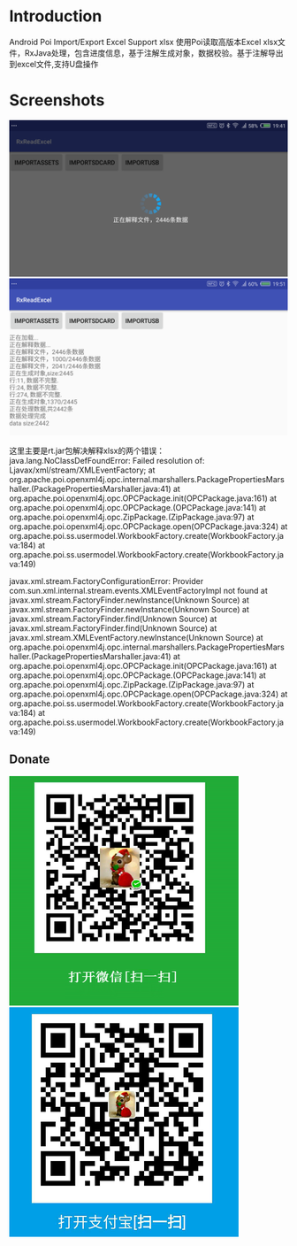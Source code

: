 Introduction
============
Android Poi Import/Export Excel Support xlsx
使用Poi读取高版本Excel xlsx文件，RxJava处理，包含进度信息，基于注解生成对象，数据校验。基于注解导出到excel文件,支持U盘操作


Screenshots
===========
<img src="https://github.com/ljliu1985/rxpoireadexcel/blob/master/device-2018-08-24-194143.png">
<img src="https://github.com/ljliu1985/rxpoireadexcel/blob/master/device-2018-08-24-195217.png">


这里主要是rt.jar包解决解释xlsx的两个错误：
java.lang.NoClassDefFoundError: Failed resolution of: Ljavax/xml/stream/XMLEventFactory; at org.apache.poi.openxml4j.opc.internal.marshallers.PackagePropertiesMarshaller.(PackagePropertiesMarshaller.java:41) at org.apache.poi.openxml4j.opc.OPCPackage.init(OPCPackage.java:161) at org.apache.poi.openxml4j.opc.OPCPackage.(OPCPackage.java:141) at org.apache.poi.openxml4j.opc.ZipPackage.(ZipPackage.java:97) at org.apache.poi.openxml4j.opc.OPCPackage.open(OPCPackage.java:324) at org.apache.poi.ss.usermodel.WorkbookFactory.create(WorkbookFactory.java:184) at org.apache.poi.ss.usermodel.WorkbookFactory.create(WorkbookFactory.java:149)

javax.xml.stream.FactoryConfigurationError: Provider com.sun.xml.internal.stream.events.XMLEventFactoryImpl not found at javax.xml.stream.FactoryFinder.newInstance(Unknown Source) at javax.xml.stream.FactoryFinder.newInstance(Unknown Source) at javax.xml.stream.FactoryFinder.find(Unknown Source) at javax.xml.stream.FactoryFinder.find(Unknown Source) at javax.xml.stream.XMLEventFactory.newInstance(Unknown Source) at org.apache.poi.openxml4j.opc.internal.marshallers.PackagePropertiesMarshaller.(PackagePropertiesMarshaller.java:41) at org.apache.poi.openxml4j.opc.OPCPackage.init(OPCPackage.java:161) at org.apache.poi.openxml4j.opc.OPCPackage.(OPCPackage.java:141) at org.apache.poi.openxml4j.opc.ZipPackage.(ZipPackage.java:97) at org.apache.poi.openxml4j.opc.OPCPackage.open(OPCPackage.java:324) at org.apache.poi.ss.usermodel.WorkbookFactory.create(WorkbookFactory.java:184) at org.apache.poi.ss.usermodel.WorkbookFactory.create(WorkbookFactory.java:149)


 ## Donate
![weixinpay](https://github.com/ljliu1985/other/blob/master/weixinpay.png)
![alipay](https://github.com/ljliu1985/other/blob/master/zhifubaopay.png)
